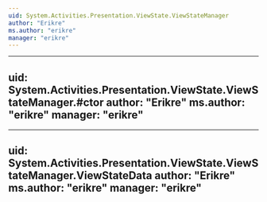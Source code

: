```yaml
---
uid: System.Activities.Presentation.ViewState.ViewStateManager
author: "Erikre"
ms.author: "erikre"
manager: "erikre"
---
```


---
uid: System.Activities.Presentation.ViewState.ViewStateManager.#ctor
author: "Erikre"
ms.author: "erikre"
manager: "erikre"
---

---
uid: System.Activities.Presentation.ViewState.ViewStateManager.ViewStateData
author: "Erikre"
ms.author: "erikre"
manager: "erikre"
---
